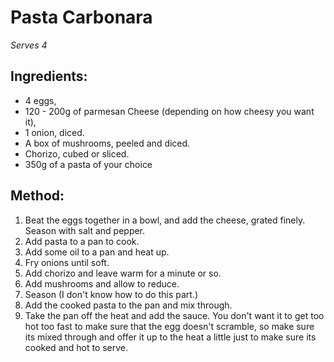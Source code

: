 # Pasta Carbonara
*Serves 4*

## Ingredients:
- 4 eggs,
- 120 - 200g of parmesan Cheese (depending on how cheesy you want it),
- 1 onion, diced.
- A box of mushrooms, peeled and diced.
- Chorizo, cubed or sliced.
- 350g of a pasta of your choice

## Method:
1. Beat the eggs together in a bowl, and add the cheese, grated finely. Season
with salt and pepper.
1. Add pasta to a pan to cook.
1. Add some oil to a pan and heat up.
1. Fry onions until soft.
1. Add chorizo and leave warm for a minute or so.
1. Add mushrooms and allow to reduce.
1. Season (I don't know how to do this part.)
1. Add the cooked pasta to the pan and mix through.
1. Take the pan off the heat and add the sauce. You don't want it to get too hot
too fast to make sure that the egg doesn't scramble, so make sure its mixed
through and offer it up to the heat a little just to make sure its cooked and
hot to serve.

